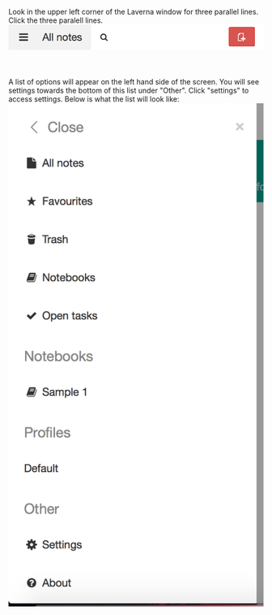Look in the upper left corner of the Laverna window for three parallel lines. Click the three paralell lines.
![insert picture](assets/12.png)
<br><br>
<br><br>
A list of options will appear on the left hand side of the screen. You will see settings towards the bottom of this list under "Other". Click "settings" to access settings. Below is what the list will look like:
![insert picture](assets/13.png)
